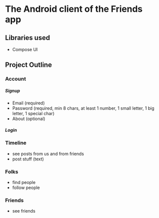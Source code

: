 # The Android client of the Friends app

## Libraries used
- Compose UI

## Project Outline

### Account
##### Signup
- Email (required)
- Password (required, min 8 chars, at least 1 number, 1 small letter, 1 big letter, 1 special char)
- About (optional)

##### Login

### Timeline
- see posts from us and from friends
- post stuff (text)

### Folks
- find people
- follow people

### Friends
- see friends

